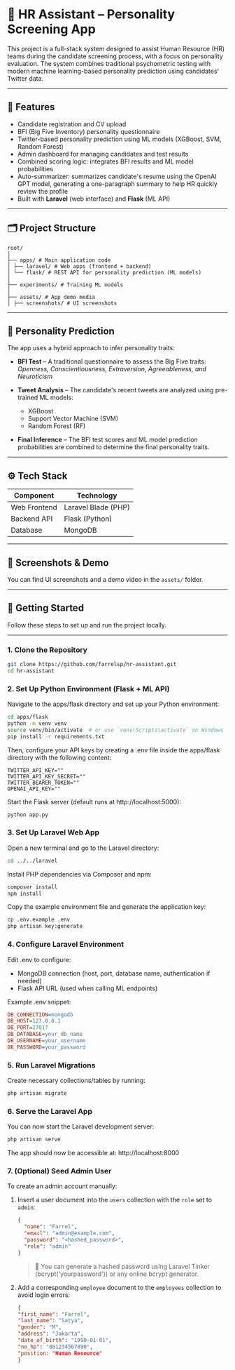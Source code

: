# 🧠 HR Assistant – Personality Screening App

This project is a full-stack system designed to assist Human Resource (HR) teams during the candidate screening process, with a focus on personality evaluation. The system combines traditional psychometric testing with modern machine learning-based personality prediction using candidates' Twitter data.

---

## 📌 Features

- Candidate registration and CV upload
- BFI (Big Five Inventory) personality questionnaire
- Twitter-based personality prediction using ML models (XGBoost, SVM, Random Forest)
- Admin dashboard for managing candidates and test results
- Combined scoring logic: integrates BFI results and ML model probabilities
- Auto-summarizer: summarizes candidate's resume using the OpenAI GPT model, generating a one-paragraph summary to help HR quickly review the profile
- Built with **Laravel** (web interface) and **Flask** (ML API)

---

## 🗂 Project Structure

```
root/
│
├── apps/ # Main application code
│ ├── laravel/ # Web apps (frontend + backend)
│ └── flask/ # REST API for personality prediction (ML models)
│
├── experiments/ # Training ML models
│
├── assets/ # App demo media
│ ├── screenshots/ # UI screenshots
```

---

## 🧪 Personality Prediction

The app uses a hybrid approach to infer personality traits:

- **BFI Test** – A traditional questionnaire to assess the Big Five traits:  
  _Openness, Conscientiousness, Extraversion, Agreeableness, and Neuroticism_

- **Tweet Analysis** – The candidate's recent tweets are analyzed using pre-trained ML models:

  - XGBoost
  - Support Vector Machine (SVM)
  - Random Forest (RF)

- **Final Inference** – The BFI test scores and ML model prediction probabilities are combined to determine the final personality traits.

---

## ⚙️ Tech Stack

| Component    | Technology          |
| ------------ | ------------------- |
| Web Frontend | Laravel Blade (PHP) |
| Backend API  | Flask (Python)      |
| Database     | MongoDB             |

---

## 📸 Screenshots & Demo

You can find UI screenshots and a demo video in the `assets/` folder.

---

## 🚀 Getting Started

Follow these steps to set up and run the project locally.

---

### 1. Clone the Repository

```bash
git clone https://github.com/farrelsp/hr-assistant.git
cd hr-assistant
```

### 2. Set Up Python Environment (Flask + ML API)

Navigate to the apps/flask directory and set up your Python environment:

```bash
cd apps/flask
python -m venv venv
source venv/bin/activate  # or use `venv\Scripts\activate` on Windows
pip install -r requirements.txt
```

Then, configure your API keys by creating a .env file inside the apps/flask directory with the following content:

```
TWITTER_API_KEY=""
TWITTER_API_KEY_SECRET=""
TWITTER_BEARER_TOKEN=""
OPENAI_API_KEY=""
```

Start the Flask server (default runs at http://localhost:5000):

```bash
python app.py
```

### 3. Set Up Laravel Web App

Open a new terminal and go to the Laravel directory:

```bash
cd ../../laravel
```

Install PHP dependencies via Composer and npm:

```bash
composer install
npm install
```

Copy the example environment file and generate the application key:

```bash
cp .env.example .env
php artisan key:generate
```

### 4. Configure Laravel Environment

Edit .env to configure:

- MongoDB connection (host, port, database name, authentication if needed)
- Flask API URL (used when calling ML endpoints)

Example .env snippet:

```ini
DB_CONNECTION=mongodb
DB_HOST=127.0.0.1
DB_PORT=27017
DB_DATABASE=your_db_name
DB_USERNAME=your_username
DB_PASSWORD=your_password
```

### 5. Run Laravel Migrations

Create necessary collections/tables by running:

```bash
php artisan migrate
```

### 6. Serve the Laravel App

You can now start the Laravel development server:

```bash
php artisan serve
```

The app should now be accessible at: http://localhost:8000

### 7. (Optional) Seed Admin User

To create an admin account manually:

1. Insert a user document into the `users` collection with the `role` set to `admin`:

   ```json
   {
     "name": "Farrel",
     "email": "admin@example.com",
     "password": "<hashed_password>",
     "role": "admin"
   }
   ```

   > 🔐 You can generate a hashed password using Laravel Tinker (bcrypt('yourpassword')) or any online bcrypt generator.

2. Add a corresponding `employee` document to the `employees` collection to avoid login errors:

   ```json
   {
   "first_name": "Farrel",
   "last_name": "Satya",
   "gender": "M",
   "address": "Jakarta",
   "date_of_birth": "1990-01-01",
   "no_hp": "081234567890",
   "position: "Human Resource"
   }
   ```
